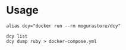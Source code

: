 # Usage

```
alias dcy="docker run --rm mogurastore/dcy"

dcy list
dcy dump ruby > docker-compose.yml
```

